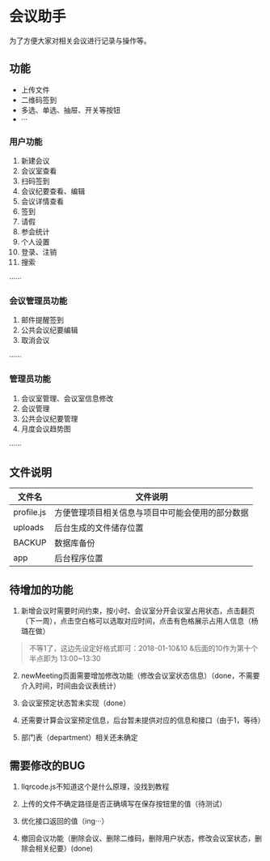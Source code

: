 # 会议助手

为了方便大家对相关会议进行记录与操作等。

## 功能

- 上传文件
- 二维码签到
- 多选、单选、抽屉、开关等按钮
- ···

### 用户功能

1. 新建会议
2. 会议室查看
3. 扫码签到
4. 会议纪要查看、编辑
5. 会议详情查看
6. 签到
7. 请假
8. 参会统计
9. 个人设置
10. 登录、注销
11. 搜索

······

### 会议管理员功能

1. 邮件提醒签到
2. 公共会议纪要编辑
3. 取消会议

······

### 管理员功能

1. 会议室管理、会议室信息修改
2. 会议管理
3. 公共会议纪要管理
4. 月度会议趋势图

······

## 文件说明

| 文件名 | 文件说明 |
|---|--- |
| profile.js | 方便管理项目相关信息与项目中可能会使用的部分数据 |
| uploads | 后台生成的文件储存位置 |
| BACKUP | 数据库备份 |
| app | 后台程序位置 |

## 待增加的功能

1. 新增会议时需要时间约束，按小时、会议室分开会议室占用状态，点击翻页（下一周），点击空白格可以选取对应时间，点击有色格展示占用人信息（杨璐在做）

> 不等1了，这边先设定好格式即可：2018-01-10&10
> &后面的10作为第十个半点即为 13:00~13:30

2. newMeeting页面需要增加修改功能（修改会议室状态信息）（done，不需要介入时间，时间由会议表统计）
3. 会议室预定状态暂未实现（done）
4. 还需要计算会议室预定信息，后台暂未提供对应的信息和接口（由于1，等待）

5. 部门表（department）相关还未确定

## 需要修改的BUG

1. llqrcode.js不知道这个是什么原理，没找到教程

2. 上传的文件不确定路径是否正确填写在保存按钮里的值（待测试）

3. 优化接口返回的值（ing···）
4. 撤回会议功能（删除会议、删除二维码，删除用户状态，修改会议室状态，删除会相关纪要）(done)
